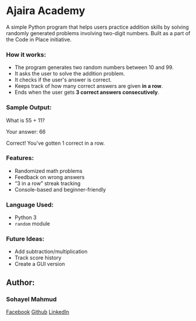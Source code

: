 # Ajaira Academy 

A simple Python program that helps users practice addition skills by solving randomly generated problems involving two-digit numbers.
Built as a part of the Code in Place initiative.

### How it works:
- The program generates two random numbers between 10 and 99.
- It asks the user to solve the addition problem.
- It checks if the user's answer is correct.
- Keeps track of how many correct answers are given **in a row**.
- Ends when the user gets **3 correct answers consecutively**.

### Sample Output:

What is 55 + 11?

Your answer: 66

Correct! You've gotten 1 correct in a row.


### Features:
- Randomized math problems
- Feedback on wrong answers
- “3 in a row” streak tracking
- Console-based and beginner-friendly

### Language Used:
- Python 3
- `random` module

### Future Ideas:
- Add subtraction/multiplication
- Track score history
- Create a GUI version

## Author:
### Sohayel Mahmud

 [Facebook](https://www.facebook.com/sohayel.mahmud.7)
 [Github](https://www.github.com/sohayelmahmud)
 [LinkedIn](https://www.linkedin.com/in/sohayelmahmud/)
